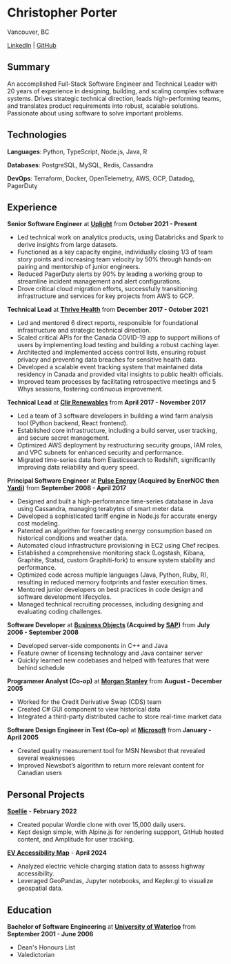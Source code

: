 Christopher Porter
==================
Vancouver, BC

[LinkedIn](https://ca.linkedin.com/in/canadianveggie)
| [GitHub](https://github.com/canadianveggie/)

Summary
----------
An accomplished Full-Stack Software Engineer and Technical Leader with 20 years of experience in designing, building, and scaling complex software systems. Drives strategic technical direction, leads high-performing teams, and translates product requirements into robust, scalable solutions. Passionate about using software to solve important problems.

Technologies
----------
**Languages**: Python, TypeScript, Node.js, Java, R

**Databases**: PostgreSQL, MySQL, Redis, Cassandra

**DevOps**: Terraform, Docker, OpenTelemetry, AWS, GCP, Datadog, PagerDuty


Experience
----------

**Senior Software Engineer** at **[Uplight](https://uplight.com/)** from **October 2021 - Present**
* Led technical work on analytics products, using Databricks and Spark to derive insights from large datasets.
* Functioned as a key capacity engine, individually closing 1/3 of team story points and increasing team velocity by 50% through hands-on pairing and mentorship of junior engineers.
* Reduced PagerDuty alerts by 90% by leading a working group to streamline incident management and alert configurations.
* Drove critical cloud migration efforts, successfully transitioning infrastructure and services for key projects from AWS to
GCP.

**Technical Lead** at **[Thrive Health](https://www.thrive.health/)** from **December 2017 - October 2021**

* Led and mentored 6 direct reports, responsible for foundational infrastructure and strategic technical direction.
* Scaled critical APIs for the Canada COVID-19 app to support millions of users by implementing load testing and building a robust caching layer.
* Architected and implemented access control lists, ensuring robust privacy and preventing data breaches for sensitive health data.
* Developed a scalable event tracking system that maintained data residency in Canada and provided vital insights to public health officials.
* Improved team processes by facilitating retrospective meetings and 5 Whys sessions, fostering continuous improvement.

**Technical Lead** at **[Clir Renewables](https://clir.eco/)** from **April 2017 - November 2017**

* Led a team of 3 software developers in building a wind farm analysis tool (Python backend, React frontend).
* Established core infrastructure, including a build server, user tracking, and secure secret management.
* Optimized AWS deployment by restructuring security groups, IAM roles, and VPC subnets for enhanced security and performance.
* Migrated time-series data from Elasticsearch to Redshift, significantly improving data reliability and query speed.

**Principal Software Engineer** at **[Pulse Energy](http://pulseenergy.com/) (Acquired by EnerNOC then [Yardi](https://www.yardi.com/))** from **September 2008 - April 2017**

* Designed and built a high-performance time-series database in Java using Cassandra, managing terabytes of smart meter data.
* Developed a sophisticated tariff engine in Node.js for accurate energy cost modeling.
* Patented an algorithm for forecasting energy consumption based on historical conditions and weather data.
* Automated cloud infrastructure provisioning in EC2 using Chef recipes.
* Established a comprehensive monitoring stack (Logstash, Kibana, Graphite, Statsd, custom Graphiti-fork) to ensure system stability and performance.
* Optimized code across multiple languages (Java, Python, Ruby, R), resulting in reduced memory footprints and faster execution times.
* Mentored junior developers on best practices in code design and software development lifecycles.
* Managed technical recruiting processes, including designing and evaluating coding challenges.

**Software Developer** at **[Business Objects](http://businessobjects.com/) (Acquired by [SAP](https://www.sap.com/))** from **July 2006 - September 2008**

* Developed server-side components in C++ and Java
* Feature owner of licensing technology and Java container server
* Quickly learned new codebases and helped with features that were behind schedule

**Programmer Analyst (Co-op)** at **[Morgan Stanley](https://www.morganstanley.com/)** from **August - December 2005**

* Worked for the Credit Derivative Swap (CDS) team
* Created C# GUI component to view historical data
* Integrated a third-party distributed cache to store real-time market data

**Software Design Engineer in Test (Co-op)** at **[Microsoft](https://www.microsoft.com)** from **January - April 2005**

* Created quality measurement tool for MSN Newsbot that revealed several weaknesses
* Improved Newsbot’s algorithm to return more relevant content for Canadian users

Personal Projects
---------

**[Spellie](spelliegame.com)** - **February 2022**
 * Created popular Wordle clone with over 15,000 daily users.
 * Kept design simple, with Alpine.js for rendering suppport, GitHub hosted content, and Amplitude for user tracking.

**[EV Accessibility Map](https://github.com/canadianveggie/ev-map)** - **April 2024**
 * Analyzed electric vehicle charging station data to assess highway accessibility.
 * Leveraged GeoPandas, Jupyter notebooks, and Kepler.gl to visualize geospatial data.
 
Education
---------

**Bachelor of Software Engineering** at **[University of Waterloo](https://uwaterloo.ca/)** from **September 2001 - June 2006**
 * Dean's Honours List
 * Valedictorian
